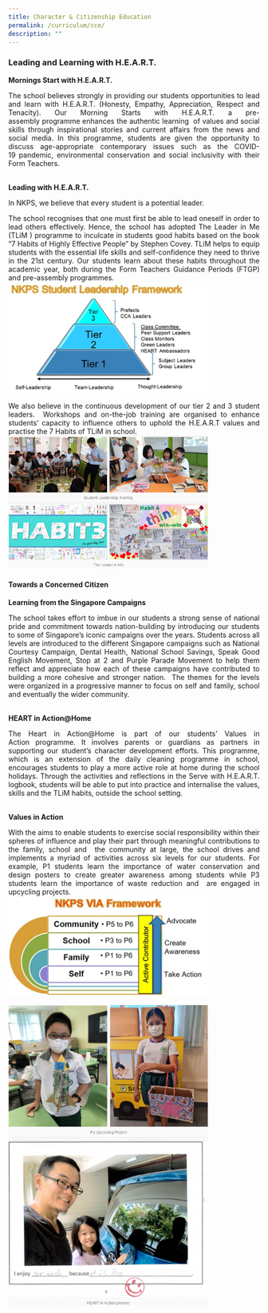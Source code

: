 ```yaml
---
title: Character & Citizenship Education
permalink: /curriculum/cce/
description: ""
---
```

### Leading and Learning with H.E.A.R.T.

**Mornings Start with H.E.A.R.T.**  

<p style="text-align: justify">The school believes strongly in providing our students opportunities to lead and learn with H.E.A.R.T. (Honesty, Empathy, Appreciation, Respect and Tenacity). Our Morning Starts with H.E.A.R.T. a pre-assembly programme enhances the authentic learning  of values and social skills through inspirational stories and current affairs from the news and social media. In this programme, students are given the opportunity to discuss age-appropriate contemporary issues such as the COVID-19 pandemic, environmental conservation and social inclusivity with their Form Teachers.<br>
<br>

**Leading with H.E.A.R.T.**

<p style="text-align: justify">In NKPS, we believe that every student is a potential leader. 

<p style="text-align: justify">The school recognises that one must first be able to lead oneself in order to lead others effectively. Hence, the school has adopted The Leader in Me (TLiM ) programme to inculcate in students good habits based on the book “7 Habits of Highly Effective People” by Stephen Covey. TLiM helps to equip students with the essential life skills and self-confidence they need to thrive in the 21st century. Our students learn about these habits throughout the academic year, both during the Form Teachers Guidance Periods (FTGP) and pre-assembly programmes.
<br>
<img src="/images/cce1.jpg" 
         style="width:400px"
			/>
<br>


<p style="text-align: justify">We also believe in the continuous development of our tier 2 and 3 student leaders.  Workshops and on-the-job training are organised to enhance students’ capacity to influence others to uphold the H.E.A.R.T values and practise the 7 Habits of TLiM in school.
	
<br>
<img src="/images/cce3.png" 
         style="width:400px"
			/>
<br>


#### Towards a Concerned Citizen

  **Learning from the Singapore Campaigns**

<p style="text-align: justify">The school takes effort to imbue in our students a strong sense of national pride and commitment towards nation-building by introducing our students to some of Singapore’s iconic campaigns over the years. Students across all levels are introduced to the different Singapore campaigns such as National Courtesy Campaign, Dental Health, National School Savings, Speak Good English Movement, Stop at 2 and Purple Parade Movement to help them reflect and appreciate how each of these campaigns have contributed to building a more cohesive and stronger nation.  The themes for the levels were organized in a progressive manner to focus on self and family, school and eventually the wider community.<br>
<br>
  
**HEART in Action@Home**

<p style="text-align: justify">The Heart in Action@Home is part of our students’ Values in Action programme. It involves parents or guardians as partners in supporting our student’s character development efforts. This programme, which is an extension of the daily cleaning programme in school, encourages students to play a more active role at home during the school holidays. Through the activities and reflections in the Serve with H.E.A.R.T. logbook, students will be able to put into practice and internalise the values, skills and the TLiM habits, outside the school setting.<br>
<br>

**Values in Action**   

<p style="text-align: justify">With the aims to enable students to exercise social responsibility within their spheres of influence and play their part through meaningful contributions to the family, school and  the community at large, the school drives and implements a myriad of activities across six levels for our students. For example, P1 students learn the importance of water conservation and design posters to create greater awareness among students while P3 students learn the importance of waste reduction and  are engaged in upcycling projects.

<br>
<img src="/images/cce2.jpg" 
         style="width:400px"
			/>
<br>
<br>
<img src="/images/cce4.png" 
         style="width:400px"
			/>
<br>